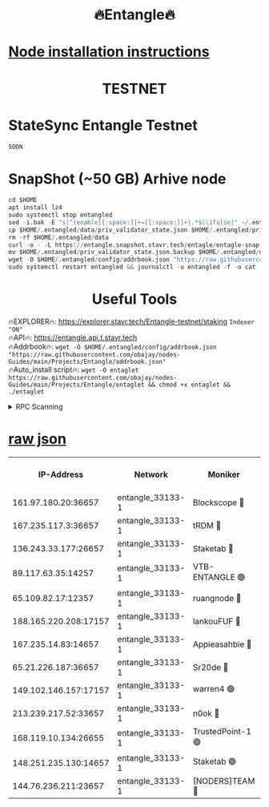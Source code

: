 <h1 align="center"> 🔥Entangle🔥</h1>

[Node installation instructions](https://github.com/obajay/nodes-Guides/tree/main/Projects/Entangle)
=

<h1 align="center"> TESTNET</h1>

# StateSync Entangle Testnet
```python
SOON
```
# SnapShot (~50 GB) Arhive node
```python
cd $HOME
apt install lz4
sudo systemctl stop entangled
sed -i.bak -E "s|^(enable[[:space:]]+=[[:space:]]+).*$|\1false|" ~/.entangled/config/config.toml
cp $HOME/.entangled/data/priv_validator_state.json $HOME/.entangled/priv_validator_state.json.backup
rm -rf $HOME/.entangled/data
curl -o - -L https://entangle.snapshot.stavr.tech/entagle/entagle-snap.tar.lz4 | lz4 -c -d - | tar -x -C $HOME/.entangled --strip-components 2
mv $HOME/.entangled/priv_validator_state.json.backup $HOME/.entangled/data/priv_validator_state.json
wget -O $HOME/.entangled/config/addrbook.json "https://raw.githubusercontent.com/obajay/nodes-Guides/main/Projects/Entangle/addrbook.json"
sudo systemctl restart entangled && journalctl -u entangled -f -o cat
```
 <h1 align="center"> Useful Tools</h1>
 
🔥EXPLORER🔥: https://explorer.stavr.tech/Entangle-testnet/staking        `Indexer "ON"` \
🔥API🔥:      https://entangle.api.t.stavr.tech \
🔥Addrbook🔥: ```wget -O $HOME/.entangled/config/addrbook.json "https://raw.githubusercontent.com/obajay/nodes-Guides/main/Projects/Entangle/addrbook.json"``` \
🔥Auto_install script🔥:  `wget -O entaglet https://raw.githubusercontent.com/obajay/nodes-Guides/main/Projects/Entangle/entaglet && chmod +x entaglet && ./entaglet`


<details>
<summary>RPC Scanning</summary>

<h2 align="center"> We scan nodes in real time every 4 hours. And we provide the final result of RPC endpoints.
We cannot influence the operation of these nodes in any way. </h2>


```python
If Voting Power is higher than 0 --> then the Node is a validator of the network and may be subject to attack and be a potential threat to the chain.
```
```python
We marked such validators with a red symbol
```

</details>

[raw json](https://rpc-check.entangt.stavr.tech/entangt/rpc-entangt-result.json)
=


<table><tr><th>IP-Address</th><th>Network</th><th>Moniker</th><th>Latest Block Height</th><th>Earliest Block Height</th><th>Catching Up</th><th>Tx Index</th><th>Voting Power</th><th>Scan Time</th></tr><tr><td>161.97.180.20:36657</td><td>entangle_33133-1</td><td>Blockscope 🔴</td><td>2321550</td><td>1</td><td>False</td><td>off</td><td>290860537375406</td><td>2024-02-23T05:26:17.747143112UTC</td></tr><tr><td>167.235.117.3:36657</td><td>entangle_33133-1</td><td>tRDM 🔴</td><td>2321553</td><td>1</td><td>False</td><td>on</td><td>194607464859202</td><td>2024-02-23T05:26:37.139094585UTC</td></tr><tr><td>136.243.33.177:26657</td><td>entangle_33133-1</td><td>Staketab 🔴</td><td>2321552</td><td>660001</td><td>False</td><td>on</td><td>156485565718819</td><td>2024-02-23T05:26:28.060358495UTC</td></tr><tr><td>89.117.63.35:14257</td><td>entangle_33133-1</td><td>VTB-ENTANGLE 🟢</td><td>2321552</td><td>1162001</td><td>False</td><td>off</td><td>0</td><td>2024-02-23T05:26:22.977952691UTC</td></tr><tr><td>65.109.82.17:12357</td><td>entangle_33133-1</td><td>ruangnode 🔴</td><td>2321550</td><td>1312001</td><td>False</td><td>off</td><td>521524859377689</td><td>2024-02-23T05:26:18.210357803UTC</td></tr><tr><td>188.165.220.208:17157</td><td>entangle_33133-1</td><td>lankouFUF 🔴</td><td>2321550</td><td>1910001</td><td>False</td><td>off</td><td>323085623452056</td><td>2024-02-23T05:26:18.568350011UTC</td></tr><tr><td>167.235.14.83:14657</td><td>entangle_33133-1</td><td>Appieasahbie 🔴</td><td>2321553</td><td>2042001</td><td>False</td><td>on</td><td>43255881848700760</td><td>2024-02-23T05:26:36.833123192UTC</td></tr><tr><td>65.21.226.187:36657</td><td>entangle_33133-1</td><td>Sr20de 🔴</td><td>2321550</td><td>2049001</td><td>False</td><td>off</td><td>22840229467515</td><td>2024-02-23T05:26:17.382164361UTC</td></tr><tr><td>149.102.146.157:17157</td><td>entangle_33133-1</td><td>warren4 🟢</td><td>2321552</td><td>2098001</td><td>False</td><td>on</td><td>0</td><td>2024-02-23T05:26:25.405080802UTC</td></tr><tr><td>213.239.217.52:33657</td><td>entangle_33133-1</td><td>n0ok 🔴</td><td>2321553</td><td>2221553</td><td>False</td><td>off</td><td>46594629906423986</td><td>2024-02-23T05:26:32.473751525UTC</td></tr><tr><td>168.119.10.134:26655</td><td>entangle_33133-1</td><td>TrustedPoint-1 🟢</td><td>2321553</td><td>2268001</td><td>False</td><td>off</td><td>0</td><td>2024-02-23T05:26:37.404519481UTC</td></tr><tr><td>148.251.235.130:14657</td><td>entangle_33133-1</td><td>Staketab 🟢</td><td>2321550</td><td>2272001</td><td>False</td><td>on</td><td>0</td><td>2024-02-23T05:26:17.019443171UTC</td></tr><tr><td>144.76.236.211:23657</td><td>entangle_33133-1</td><td>[NODERS]TEAM 🔴</td><td>2321552</td><td>2304001</td><td>False</td><td>off</td><td>26798624440933881</td><td>2024-02-23T05:26:25.682144877UTC</td></tr></table>
